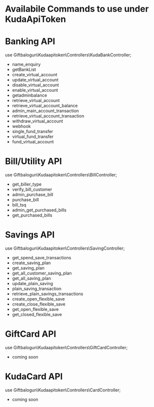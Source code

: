 # Availabile Commands to use under KudaApiToken

# Banking API
use Giftbalogun\Kudaapitoken\Controllers\KudaBankController;

- name_enquiry
- getBankList
- create_virtual_account
- update_virtual_account
- disable_virtual_account
- enable_virtual_account
- getadminbalance
- retrieve_virtual_account
- retrieve_virtual_account_balance
- admin_main_account_transaction
- retrieve_virtual_account_transaction
- withdraw_virtual_account
- webhook
- single_fund_transfer
- virtual_fund_transfer
- fund_virtual_account

# Bill/Utility API
use Giftbalogun\Kudaapitoken\Controllers\BillController;

- get_biller_type
- verify_bill_customer
- admin_purchase_bill
- purchase_bill
- bill_tsq
- admin_get_purchased_bills
- get_purchased_bills

# Savings API
use Giftbalogun\Kudaapitoken\Controllers\SavingController;

- get_spend_save_transactions
- create_saving_plan
- get_saving_plan
- get_all_customer_saving_plan
- get_all_saving_plan
- update_plain_saving
- plain_saving_transaction
- retrieve_plain_savings_transactions
- create_open_flexible_save
- create_close_flexible_save
- get_open_flexible_save
- get_closed_flexible_save


# GiftCard API
use Giftbalogun\Kudaapitoken\Controllers\GiftCardController;

- coming soon

# KudaCard API
use Giftbalogun\Kudaapitoken\Controllers\CardController;

- coming soon
